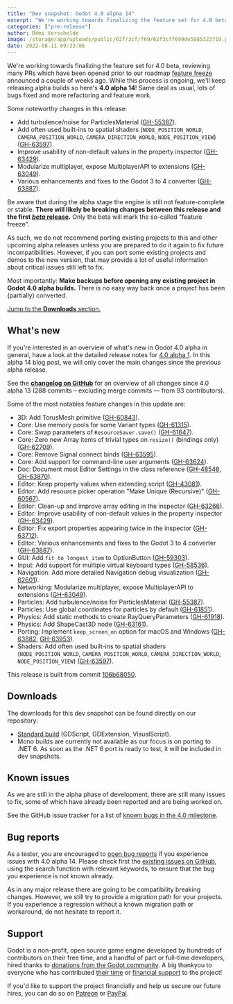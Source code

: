 ```yaml
---
title: "Dev snapshot: Godot 4.0 alpha 14"
excerpt: "We're working towards finalizing the feature set for 4.0 beta, reviewing many PRs which have been opened prior to our roadmap feature freeze announced a couple of weeks ago. While this process is ongoing, we'll keep releasing alpha builds so here's 4.0 alpha 14!"
categories: ["pre-release"]
author: Rémi Verschelde
image: /storage/app/uploads/public/62f/3cf/f69/62f3cff699de5885323719.png
date: 2022-08-11 09:33:06
---
```


We're working towards finalizing the feature set for 4.0 beta, reviewing many PRs which have been opened prior to our roadmap [feature freeze](/article/godot-4-0-development-enters-feature-freeze) announced a couple of weeks ago. While this process is ongoing, we'll keep releasing alpha builds so here's **4.0 alpha 14**! Same deal as usual, lots of bugs fixed and more refactoring and feature work.

Some noteworthy changes in this release:

- Add turbulence/noise for ParticlesMaterial ([GH-55387](https://github.com/godotengine/godot/pull/55387)).
- Add often used built-ins to spatial shaders (`NODE_POSITION_WORLD`, `CAMERA_POSITION_WORLD`, `CAMERA_DIRECTION_WORLD`, `NODE_POSITION_VIEW`) ([GH-63597](https://github.com/godotengine/godot/pull/63597)).
- Improve usability of non-default values in the property inspector ([GH-63429](https://github.com/godotengine/godot/pull/63429)).
- Modularize multiplayer, expose MultiplayerAPI to extensions ([GH-63049](https://github.com/godotengine/godot/pull/63049)).
- Various enhancements and fixes to the Godot 3 to 4 converter ([GH-63887](https://github.com/godotengine/godot/pull/63887)).

Be aware that during the alpha stage the engine is still not feature-complete or stable. **There will likely be breaking changes between this release and the first [*beta* release](https://en.wikipedia.org/wiki/Software_release_life_cycle#Beta).** Only the beta will mark the so-called "feature freeze".

As such, we do not recommend porting existing projects to this and other upcoming alpha releases unless you are prepared to do it again to fix future incompatibilities. However, if you can port some existing projects and demos to the new version, that may provide a lot of useful information about critical issues still left to fix.

Most importantly: **Make backups before opening any existing project in Godot 4.0 alpha builds.** There is no easy way back once a project has been (partially) converted.

[Jump to the **Downloads** section.](#downloads)

## What's new

If you're interested in an overview of what's new in Godot 4.0 alpha in general, have a look at the detailed release notes for [4.0 alpha 1](/article/dev-snapshot-godot-4-0-alpha-1). In this alpha 14 blog post, we will only cover the main changes since the previous alpha release.

See the [**changelog on GitHub**](https://github.com/godotengine/godot/compare/82811367cb36d3124d4e8c0a9c4c7f82dc64f9e4...106b6805018649b13da9e9508e80611f62ed660a) for an overview of all changes since 4.0 alpha 13 (288 commits – excluding merge commits ― from 93 contributors).

Some of the most notables feature changes in this update are:

- 3D: Add TorusMesh primitive ([GH-60843](https://github.com/godotengine/godot/pull/60843)).
- Core: Use memory pools for some Variant types ([GH-61315](https://github.com/godotengine/godot/pull/61315)).
- Core: Swap parameters of `ResourceSaver.save()` ([GH-61647](https://github.com/godotengine/godot/pull/61647)).
- Core: Zero new Array items of trivial types on `resize()` (bindings only) ([GH-62709](https://github.com/godotengine/godot/pull/62709)).
- Core: Remove Signal connect binds ([GH-63595](https://github.com/godotengine/godot/pull/63595)).
- Core: Add support for command-line user arguments ([GH-63624](https://github.com/godotengine/godot/pull/63624)).
- Doc: Document most Editor Settings in the class reference ([GH-48548](https://github.com/godotengine/godot/pull/48548), [GH-63870](https://github.com/godotengine/godot/pull/63870)).
- Editor: Keep property values when extending script ([GH-43081](https://github.com/godotengine/godot/pull/43081)).
- Editor: Add resource picker operation "Make Unique (Recursive)" ([GH-60567](https://github.com/godotengine/godot/pull/60567)).
- Editor: Clean-up and improve array editing in the inspector ([GH-63266](https://github.com/godotengine/godot/pull/63266)).
- Editor: Improve usability of non-default values in the property inspector ([GH-63429](https://github.com/godotengine/godot/pull/63429)).
- Editor: Fix export properties appearing twice in the inspector ([GH-63712](https://github.com/godotengine/godot/pull/63712)).
- Editor: Various enhancements and fixes to the Godot 3 to 4 converter ([GH-63887](https://github.com/godotengine/godot/pull/63887)).
- GUI: Add `fit_to_longest_item` to OptionButton ([GH-59303](https://github.com/godotengine/godot/pull/59303)).
- Input: Add support for multiple virtual keyboard types ([GH-58536](https://github.com/godotengine/godot/pull/58536)).
- Navigation: Add more detailed Navigation debug visualization ([GH-62601](https://github.com/godotengine/godot/pull/62601)).
- Networking: Modularize multiplayer, expose MultiplayerAPI to extensions ([GH-63049](https://github.com/godotengine/godot/pull/63049)).
- Particles: Add turbulence/noise for ParticlesMaterial ([GH-55387](https://github.com/godotengine/godot/pull/55387)).
- Particles: Use global coordinates for particles by default ([GH-61851](https://github.com/godotengine/godot/pull/61851)).
- Physics: Add static methods to create RayQueryParameters ([GH-61918](https://github.com/godotengine/godot/pull/61918)).
- Physics: Add ShapeCast3D node ([GH-63161](https://github.com/godotengine/godot/pull/63161)).
- Porting: Implement `keep_screen_on` option for macOS and Windows ([GH-63882](https://github.com/godotengine/godot/pull/63882), [GH-63953](https://github.com/godotengine/godot/pull/63953)).
- Shaders: Add often used built-ins to spatial shaders (`NODE_POSITION_WORLD`, `CAMERA_POSITION_WORLD`, `CAMERA_DIRECTION_WORLD`, `NODE_POSITION_VIEW`) ([GH-63597](https://github.com/godotengine/godot/pull/63597)).

This release is built from commit [106b68050](https://github.com/godotengine/godot/commit/106b6805018649b13da9e9508e80611f62ed660a).

<a id="downloads"></a>
## Downloads

The downloads for this dev snapshot can be found directly on our repository:

* [Standard build](https://downloads.tuxfamily.org/godotengine/4.0/alpha14/) (GDScript, GDExtension, VisualScript).
* Mono builds are currently not available as our focus is on porting to .NET 6. As soon as the .NET 6 port is ready to test, it will be included in dev snapshots.

## Known issues

As we are still in the alpha phase of development, there are still many issues to fix, some of which have already been reported and are being worked on.

See the GitHub issue tracker for a list of [known bugs in the 4.0 milestone](https://github.com/godotengine/godot/issues?q=is%3Aissue+is%3Aopen+milestone%3A4.0+label%3Abug+).

## Bug reports

As a tester, you are encouraged to [open bug reports](https://github.com/godotengine/godot/issues) if you experience issues with 4.0 alpha 14. Please check first the [existing issues on GitHub](https://github.com/godotengine/godot/issues), using the search function with relevant keywords, to ensure that the bug you experience is not known already.

As in any major release there are going to be compatibility breaking changes. However, we still try to provide a migration path for your projects. If you experience a regression without a known migration path or workaround, do not hesitate to report it.

## Support

Godot is a non-profit, open source game engine developed by hundreds of contributors on their free time, and a handful of part or full-time developers, hired thanks to [donations from the Godot community](https://godotengine.org/donate). A big thankyou to everyone who has contributed [their time](https://github.com/godotengine/godot/blob/master/AUTHORS.md) or [financial support](https://github.com/godotengine/godot/blob/master/DONORS.md) to the project!

If you'd like to support the project financially and help us secure our future hires, you can do so on [Patreon](https://www.patreon.com/godotengine) or [PayPal](https://godotengine.org/donate).
